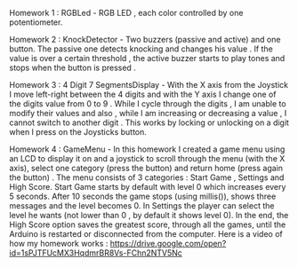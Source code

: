 Homework 1 : RGBLed  - RGB LED , each color controlled by one potentiometer.

Homework 2 : KnockDetector - Two buzzers (passive and active) and one button. The passive one detects knocking and changes his value . If the value is over a certain threshold , the active buzzer starts to play tones and stops when the button is pressed .

Homework 3 : 4 Digit 7 SegmentsDisplay - With the X axis from the Joystick I move left-right between the 4 digits and with the Y axis I change one of the digits value from 0 to 9 . While I cycle through the digits , I am unable to modify their values and also , while I am increasing or decreasing a value , I cannot switch to another digit . This works by locking or unlocking on a digit when I press on the Joysticks button.

Homework 4 : GameMenu - In this homework I created a game menu using an LCD to display it on and a joystick to scroll through the menu (with the X axis), select one category (press the button) and return home (press again the button) . The menu consists of 3 categories : Start Game , Settings and High Score. Start Game starts by default with level 0 which increases every 5 seconds. After 10 seconds the game stops (using millis()), shows three messages and the level becomes 0. In Settings the player can select the level he wants (not lower than 0 , by default it shows level 0). In the end, the High Score option saves the greatest score, through all the games, until the Arduino is restarted or disconnected from the computer.
Here is a video of how my homework works : https://drive.google.com/open?id=1sPJTFUcMX3HqdmrBR8Vs-FChn2NTV5Nc 

